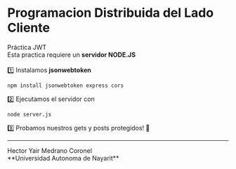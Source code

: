 # Programacion Distribuida del Lado Cliente
Práctica JWT <br>
Esta practica requiere un **servidor NODE.JS**  <br> <br>
1️⃣ Instalamos **jsonwebtoken**
```
npm install jsonwebtoken express cors
```
2️⃣ Ejecutamos el servidor con 
```
node server.js
```
3️⃣ Probamos nuestros gets y posts protegidos! 🚀
<hr>
Hector Yair Medrano Coronel <br>
**Universidad Autonoma de Nayarit**
